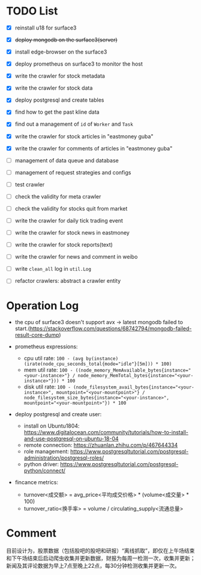 # TODO List

- [x] reinstall u18 for surface3
- [x] ~~deploy mongodb on the surface3(server)~~
- [x] install edge-browser on the surface3
- [x] deploy prometheus on surface3 to monitor the host
- [x] write the crawler for stock metadata
- [x] write the crawler for stock data
- [x] deploy postgresql and create tables
- [x] find how to get the past kline data
- [x] find out a management of  `id` of `Worker` and `Task` 
- [x] write the crawler for stock articles in "eastmoney guba"
- [x] write the crawler for comments of articles in "eastmoney guba"


- [ ] management of data queue and database
- [ ] management of request strategies and configs
- [ ] test crawler
- [ ] check the validity for meta crawler
- [ ] check the validity for stocks quit from market
- [ ] write the crawler for daily tick trading event
- [ ] write the crawler for stock news in eastmoney
- [ ] write the crawler for stock reports(text)
- [ ] write the crawler for news and comment in weibo
- [ ] write `clean_all` log in `util.Log`
- [ ] refactor crawlers: abstract a crawler entity


# Operation Log

- the cpu of surface3 doesn't support avx -> latest mongodb failed to start.(https://stackoverflow.com/questions/68742794/mongodb-failed-result-core-dump)

- prometheus expressions:
  - cpu util rate: `100 - (avg by(instance) (irate(node_cpu_seconds_total{mode="idle"}[5m])) * 100)`
  - mem util rate: `100 - ((node_memory_MemAvailable_bytes{instance="<your-instance>"} / node_memory_MemTotal_bytes{instance="<your-instance>"})) * 100`
  - disk util rate: `100 - (node_filesystem_avail_bytes{instance="<your-instance>", mountpoint="<your-mountpoint>"} / node_filesystem_size_bytes{instance="<your-instance>", mountpoint="<your-mountpoint>"}) * 100`

- deploy postgresql and create user: 
  - install on Ubuntu1804: https://www.digitalocean.com/community/tutorials/how-to-install-and-use-postgresql-on-ubuntu-18-04
  - remote connection: https://zhuanlan.zhihu.com/p/467644334
  - role management: https://www.postgresqltutorial.com/postgresql-administration/postgresql-roles/
  - python driver: https://www.postgresqltutorial.com/postgresql-python/connect/

- fincance metrics:
  - turnover<成交额> = avg_price<平均成交价格> * (volume<成交量> * 100)
  - turnover_ratio<换手率> = volume / circulating_supply<流通总量>

  
# Comment

目前设计为，股票数据（包括股吧的股吧和研报）“离线抓取”，即仅在上午场结束和下午场结束后启动爬虫收集并更新数据，财报为每周一检测一次，收集并更新；
新闻及其评论数据为早上7点至晚上22点，每30分钟检测收集并更新一次。

